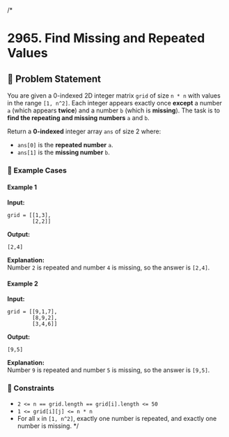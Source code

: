 /*
# 2965. Find Missing and Repeated Values

## 📝 Problem Statement  
You are given a 0-indexed 2D integer matrix `grid` of size `n * n` with values in the range `[1, n^2]`. Each integer appears exactly once **except** a number `a` (which appears **twice**) and a number `b` (which is **missing**). The task is to **find the repeating and missing numbers** `a` and `b`.

Return a **0-indexed** integer array `ans` of size 2 where:
- `ans[0]` is the **repeated number** `a`.
- `ans[1]` is the **missing number** `b`.

### 🔹 Example Cases  
#### **Example 1**  
**Input:**  
```
grid = [[1,3],
        [2,2]]
```
**Output:**  
```
[2,4]
```
**Explanation:**  
Number `2` is repeated and number `4` is missing, so the answer is `[2,4]`.

#### **Example 2**  
**Input:**  
```
grid = [[9,1,7],
        [8,9,2],
        [3,4,6]]
```
**Output:**  
```
[9,5]
```
**Explanation:**  
Number `9` is repeated and number `5` is missing, so the answer is `[9,5]`.

### 🔹 Constraints  
- `2 <= n == grid.length == grid[i].length <= 50`
- `1 <= grid[i][j] <= n * n`
- For all `x` in `[1, n^2]`, exactly one number is repeated, and exactly one number is missing.
*/
